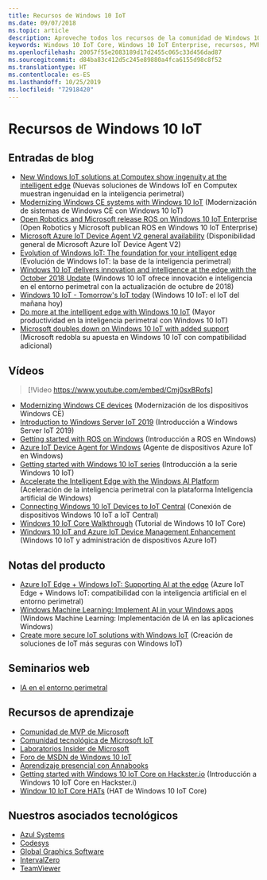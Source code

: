 ```yaml
---
title: Recursos de Windows 10 IoT
ms.date: 09/07/2018
ms.topic: article
description: Aproveche todos los recursos de la comunidad de Windows 10 IoT.
keywords: Windows 10 IoT Core, Windows 10 IoT Enterprise, recursos, MVP, vídeos, entradas de blog
ms.openlocfilehash: 20057f55e2083189d17d2455c065c33d456dad87
ms.sourcegitcommit: d84ba83c412d5c245e89880a4fca6155d98c8f52
ms.translationtype: HT
ms.contentlocale: es-ES
ms.lasthandoff: 10/25/2019
ms.locfileid: "72918420"
---
```

# <a name="windows-10-iot-resources"></a>Recursos de Windows 10 IoT

## <a name="blog-posts"></a>Entradas de blog

* [New Windows IoT solutions at Computex show ingenuity at the intelligent edge](https://blogs.windows.com/windowsexperience/2019/05/28/new-windows-iot-solutions-at-computex-show-ingenuity-at-the-intelligent-edge/#U3yYXu1rq054ljuk.97) (Nuevas soluciones de Windows IoT en Computex muestran ingenuidad en la inteligencia perimetral)
* [Modernizing Windows CE systems with Windows 10 IoT](https://blogs.windows.com/buildingapps/2019/05/07/modernizing-windows-ce-systems-with-windows-10-iot/#oHzjguRIlWV0ryo6.97) (Modernización de sistemas de Windows CE con Windows 10 IoT)
* [Open Robotics and Microsoft release ROS on Windows 10 IoT Enterprise](https://blogs.windows.com/buildingapps/2019/05/07/open-robotics-and-microsoft-release-ros-on-windows-10-iot-enterprise/#Y86A6YUJELKDoRJJ.97) (Open Robotics y Microsoft publican ROS en Windows 10 IoT Enterprise)
* [Microsoft Azure IoT Device Agent V2 general availability](https://blogs.windows.com/buildingapps/2019/05/07/microsoft-azure-iot-device-agent-v2-general-availability/#BwOSxBSymeJqU34K.97) (Disponibilidad general de Microsoft Azure IoT Device Agent V2)
* [Evolution of Windows IoT: The foundation for your intelligent edge](https://blogs.windows.com/windowsexperience/2019/04/03/evolution-of-windows-iot-the-foundation-for-your-intelligent-edge/) (Evolución de Windows IoT: la base de la inteligencia perimetral)
* [Windows 10 IoT delivers innovation and intelligence at the edge with the October 2018 Update](https://blogs.windows.com/windowsexperience/2018/10/04/windows-10-iot-delivers-innovation-and-intelligence-at-the-edge-with-the-october-2018-update/#9g9hmmO2AdUB1C6F.97) (Windows 10 IoT ofrece innovación e inteligencia en el entorno perimetral con la actualización de octubre de 2018) 
* [Windows 10 IoT - Tomorrow's IoT today](https://blogs.windows.com/windowsexperience/2018/06/05/windows-10-iot-tomorrows-iot-today/#wl3TcsFseJ6XROUZ.97) (Windows 10 IoT: el IoT del mañana hoy)
* [Do more at the intelligent edge with Windows 10 IoT](https://blogs.windows.com/windowsexperience/2018/05/07/do-more-at-the-intelligent-edge-with-windows-10-iot/#uDVaAtoBvz7BGrTf.97) (Mayor productividad en la inteligencia perimetral con Windows 10 IoT)
* [Microsoft doubles down on Windows 10 IoT with added support](https://blogs.windows.com/windowsexperience/2018/02/27/microsoft-doubles-down-on-windows-10-iot-with-added-support/#DJaDiKX0bYJ1JDHD.97) (Microsoft redobla su apuesta en Windows 10 IoT con compatibilidad adicional)

## <a name="videos"></a>Vídeos

>[!Video https://www.youtube.com/embed/Cmj0sxBRofs]
* [Modernizing Windows CE devices](https://www.youtube.com/watch?time_continue=1&v=5iUZkZmgmJA) (Modernización de los dispositivos Windows CE)
* [Introduction to Windows Server IoT 2019](https://channel9.msdn.com/Shows/Internet-of-Things-Show/Introduction-to-Windows-Server-IoT-2019) (Introducción a Windows Server IoT 2019)
* [Getting started with ROS on Windows](https://www.youtube.com/watch?v=nZSjwMLi3jQ) (Introducción a ROS en Windows)
* [Azure IoT Device Agent for Windows](https://www.youtube.com/watch?v=DZn6diOn7uI) (Agente de dispositivos Azure IoT en Windows)
* [Getting started with Windows 10 IoT series](https://www.youtube.com/watch?v=A-kazyOiBvs&t) (Introducción a la serie Windows 10 IoT)
* [Accelerate the Intelligent Edge with the Windows AI Platform](https://www.youtube.com/watch?v=7bFAg6w4J00) (Aceleración de la inteligencia perimetral con la plataforma Inteligencia artificial de Windows)
* [Connecting Windows 10 IoT Devices to IoT Central](https://channel9.msdn.com/Shows/Internet-of-Things-Show/Connecting-Windows-IoT-Devices-To-IoT-Central) (Conexión de dispositivos Windows 10 IoT a IoT Central)
* [Windows 10 IoT Core Walkthrough](https://channel9.msdn.com/Blogs/Seth-Juarez/Windows-IoT-Core-Walkthrough?term=windows%20iot%20core) (Tutorial de Windows 10 IoT Core)
* [Windows 10 IoT and Azure IoT Device Management Enhancement](https://channel9.msdn.com/Shows/Azure-Friday/Windows-10-IoT-and-Azure-IoT-Device-Management-Enhancements?term=windows%20iot%20core) (Windows 10 IoT y administración de dispositivos Azure IoT)

## <a name="whitepapers"></a>Notas del producto
* [Azure IoT Edge + Windows IoT: Supporting AI at the edge](https://aka.ms/IoT-Edge-WP) (Azure IoT Edge + Windows IoT: compatibilidad con la inteligencia artificial en el entorno perimetral)
* [Windows Machine Learning: Implement AI in your Windows apps](https://aka.ms/Windows-ML-WP) (Windows Machine Learning: Implementación de IA en las aplicaciones Windows)
* [Create more secure IoT solutions with Windows IoT](https://aka.ms/secure-windowsiot) (Creación de soluciones de IoT más seguras con Windows IoT)

## <a name="webinars"></a>Seminarios web
* [IA en el entorno perimetral](https://youtu.be/DEOCKFb7lvM)

## <a name="learning-resources"></a>Recursos de aprendizaje

* [Comunidad de MVP de Microsoft](https://mvp.microsoft.com/)
* [Comunidad tecnológica de Microsoft IoT](https://techcommunity.microsoft.com/t5/Internet-of-Things-IoT/ct-p/IoT)
* [Laboratorios Insider de Microsoft](https://www.microsoftiotinsiderlabs.com/)
* [Foro de MSDN de Windows 10 IoT](https://social.msdn.microsoft.com/forums/en-US/home?forum=WindowsIoT)
* [Aprendizaje presencial con Annabooks](http://www.annabooks.com/training.html)
* [Getting started with Windows 10 IoT Core on Hackster.io](http://www.hackster.io/KiwiBryn) (Introducción a Windows 10 IoT Core en Hackster.i)
* [Window 10 IoT Core HATs](https://www.turta.io/iothat) (HAT de Windows 10 IoT Core)


## <a name="our-technology-partners"></a>Nuestros asociados tecnológicos

* [Azul Systems](https://www.azul.com/)
* [Codesys](https://de.codesys.com/)
* [Global Graphics Software](https://www.globalgraphics.com/)
* [IntervalZero](https://www.intervalzero.com/)
* [TeamViewer](https://www.teamviewer.us/)




 



